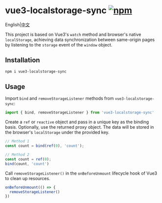 # vue3-localstorage-sync [![npm](https://img.shields.io/npm/v/vue3-localstorage-sync.svg)](https://www.npmjs.com/package/vue3-localstorage-sync)

English|[中文](./README.zh.md)

This project is based on Vue3's `watch` method and browser's native `localStorage`, achieving data synchronization between same-origin pages by listening to the `storage` event of the `window` object.

## Installation

```bash
npm i vue3-localstorage-sync
```

## Usage

Import `bind` and `removeStorageListener` methods from `vue3-localstorage-sync`:

```typescript
import { bind, removeStorageListener } from 'vue3-localstorage-sync'
```

Create a `ref` or `reactive` object and pass in a unique key as the binding basis. Optionally, use the returned proxy object. The data will be stored in the browser's `localStorage` under the provided key.

```typescript
// Method 1
const count = bind(ref(0), 'count');

// Method 2
const count = ref(0);
bind(count, 'count')
```

Call `removeStorageListener()` in the `onBeforeUnmount` lifecycle hook of Vue3 to clean up resources.

```typescript
onBeforeUnmount(() => {
  removeStorageListener()
})
```
